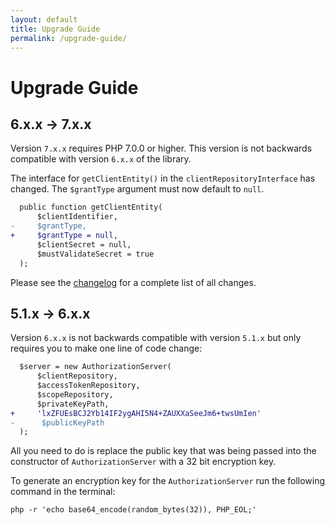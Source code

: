 ```yaml
---
layout: default
title: Upgrade Guide
permalink: /upgrade-guide/
---
```


# Upgrade Guide

## 6.x.x &rarr; 7.x.x

Version `7.x.x` requires PHP 7.0.0 or higher. This version is not backwards compatible with version `6.x.x` of the library.

The interface for `getClientEntity()` in the `clientRepositoryInterface` has changed. The `$grantType` argument must now default to `null`.

```patch
  public function getClientEntity(
      $clientIdentifier, 
-     $grantType,
+     $grantType = null,
      $clientSecret = null, 
      $mustValidateSecret = true
  );
```
Please see the [changelog](https://github.com/thephpleague/oauth2-server/blob/master/CHANGELOG.md) for a complete list of all changes.

## 5.1.x &rarr; 6.x.x

Version `6.x.x` is not backwards compatible with version `5.1.x` but only requires you to make one line of code change:

```patch
  $server = new AuthorizationServer(
      $clientRepository,
      $accessTokenRepository,
      $scopeRepository,
      $privateKeyPath,
+     'lxZFUEsBCJ2Yb14IF2ygAHI5N4+ZAUXXaSeeJm6+twsUmIen'
-      $publicKeyPath
  );
```

All you need to do is replace the public key that was being passed into the constructor of `AuthorizationServer` with a 32 bit encryption key.

To generate an encryption key for the `AuthorizationServer` run the following command in the terminal:

~~~ shell
php -r 'echo base64_encode(random_bytes(32)), PHP_EOL;'
~~~
